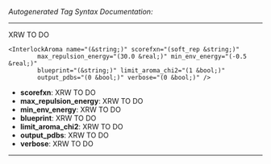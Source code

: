 _Autogenerated Tag Syntax Documentation:_

---
XRW TO DO

```
<InterlockAroma name="(&string;)" scorefxn="(soft_rep &string;)"
        max_repulsion_energy="(30.0 &real;)" min_env_energy="(-0.5 &real;)"
        blueprint="(&string;)" limit_aroma_chi2="(1 &bool;)"
        output_pdbs="(0 &bool;)" verbose="(0 &bool;)" />
```

-   **scorefxn**: XRW TO DO
-   **max_repulsion_energy**: XRW TO DO
-   **min_env_energy**: XRW TO DO
-   **blueprint**: XRW TO DO
-   **limit_aroma_chi2**: XRW TO DO
-   **output_pdbs**: XRW TO DO
-   **verbose**: XRW TO DO

---
